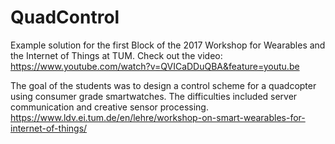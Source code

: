 # QuadControl

Example solution for the first Block of the 2017 Workshop for Wearables and the Internet of Things at TUM.
Check out the video:
https://www.youtube.com/watch?v=QVICaDDuQBA&feature=youtu.be


The goal of the students was to design a control scheme for a quadcopter using consumer grade smartwatches. The difficulties included server communication and creative sensor processing.
https://www.ldv.ei.tum.de/en/lehre/workshop-on-smart-wearables-for-internet-of-things/
